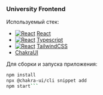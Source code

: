 ### University Frontend

Используемый стек:
* [![React](https://skillicons.dev/icons?i=react)](https://skillicons.dev) [React](https://github.com/facebook/react)
* [![React](https://skillicons.dev/icons?i=ts)](https://skillicons.dev) [Typescript](https://github.com/microsoft/TypeScript)
* [![React](https://skillicons.dev/icons?i=tailwind)](https://skillicons.dev) [TailwindCSS](https://github.com/tailwindlabs/tailwindcss)
* [ChakraUI](https://github.com/chakra-ui/chakra-ui)

Для сборки и запуска приложения:

```bash
npm install
npx @chakra-ui/cli snippet add
npm start```